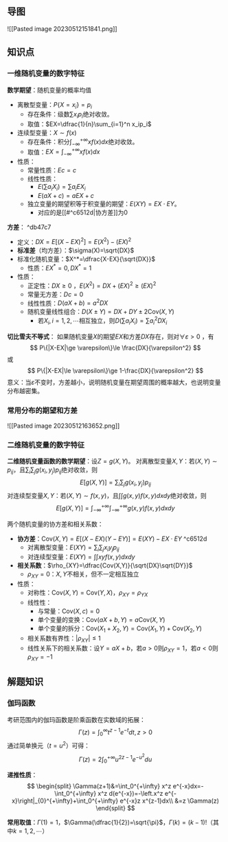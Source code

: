 
## 导图

![[Pasted image 20230512151841.png]]

## 知识点

### 一维随机变量的数字特征

**数学期望**：随机变量的概率均值
- 离散型变量：$P\{X=x_i\}=p_i$ 
	- 存在条件：级数$\sum x_ip_i$绝对收敛。
	- 取值：$EX=\dfrac{1}{n}\sum_{i=1}^n x_ip_i$ 
- 连续型变量：$X\sim f(x)$ 
	- 存在条件：积分$\displaystyle\int_{-\infty}^{+\infty} xf(x)dx$绝对收敛。
	- 取值：$EX=\displaystyle\int_{-\infty}^{+\infty} xf(x)dx$ 
- 性质：
	- 常量性质：$Ec=c$
	- 线性性质：
		- $E(\sum a_iX_i)=\sum a_iEX_i$ 
		- $E(aX+c)=aEX+c$
	- 独立变量的期望积等于积变量的期望：$E(XY)=EX\cdot EY$。
		- 对应的是[[#^c6512d|协方差]]为0

**方差**： ^db47c7
- 定义：$DX=E[(X-EX)^2]=E(X^2)-(EX)^2$ 
- **标准差**（均方差）：$\sigma(X)=\sqrt{DX}$ 
- 标准化随机变量：$X^*=\dfrac{X-EX}{\sqrt{DX}}$ 
	- 性质：$EX^*=0,DX^*=1$ 
- 性质：
	- 正定性：$DX\ge 0$ ，$E(X^2)=DX+(EX)^2\ge (EX)^2$
	- 常量无方差：$Dc=0$ 
	- 线性性质：$D(aX+b)=a^2DX$ 
	- 随机变量线性组合：$D(X\pm Y)=DX+DY\pm 2\text{Cov}(X,Y)$  
		- 若$X_i,i=1,2,\cdots$相互独立，则$D(\sum a_iX_i)=\sum a_i^2 DX_i$ 

**切比雪夫不等式**：
如果随机变量$X$的期望$EX$和方差$DX$存在，则对$\forall \varepsilon\gt 0$ ，有
$$
P\{|X-EX|\ge \varepsilon\}\le \frac{DX}{\varepsilon^2}
$$
或
$$
P\{|X-EX|\le \varepsilon\}\ge 1-\frac{DX}{\varepsilon^2}
$$
意义：当$\varepsilon$不变时，方差越小，说明随机变量在期望周围的概率越大，也说明变量分布越密集。

### 常用分布的期望和方差

![[Pasted image 20230512163652.png]]

### 二维随机变量的数字特征

**二维随机变量函数的数学期望**：设$Z=g(X,Y)$。
对离散型变量$X,Y$：若$(X,Y)\sim p_{ij}$，且$\sum_i \sum_j g(x_i,y_j)p_{ij}$绝对收敛，则
$$
E[g(X,Y)]=\sum_i \sum_j g(x_i,y_j)p_{ij}
$$
对连续型变量$X,Y$：若$(X,Y)\sim f(x,y)$，且$\int \int g(x,y)f(x,y)dxdy$绝对收敛，则
$$
E[g(X,Y)]=\int_{-\infty}^{+\infty} \int_{-\infty}^{+\infty} g(x,y)f(x,y)dxdy
$$

两个随机变量的协方差和相关系数：
- **协方差**：$\text{Cov}(X,Y)=E[(X-EX)(Y-EY)]=E(XY)-EX\cdot EY$ ^c6512d
	- 对离散型变量：$E(XY)=\sum_i \sum_j x_iy_jp_{ij}$ 
	- 对连续型变量：$E(XY)=\displaystyle\int \int xyf(x,y)dxdy$
- **相关系数**：$\rho_{XY}=\dfrac{Cov(X,Y)}{\sqrt{DX}\sqrt{DY}}$
	- $\rho_{XY}=0$：$X,Y$不相关，但不一定相互独立
- 性质：
	- 对称性：$\text{Cov}(X,Y)=\text{Cov}(Y,X)$，$\rho_{XY}=\rho_{YX}$
	- 线性性：
		- 与常量：$\text{Cov}(X,c)=0$
		- 单个变量的变换：$\text{Cov}(aX+b,Y)=a\text{Cov}(X,Y)$
		- 单个变量的拆分：$\text{Cov}(X_1+X_2,Y)=\text{Cov}(X_1,Y)+\text{Cov}(X_2,Y)$ 
	- 相关系数有界性：$|\rho_{XY}|\le 1$
	- 线性关系下的相关系数：设$Y=aX+b$，若$a>0$则$\rho_{XY}=1$，若$a<0$则$\rho_{XY}=-1$ 

## 解题知识

### 伽玛函数

考研范围内的伽玛函数是阶乘函数在实数域的拓展：
$$
\Gamma(z)=\int_0^{\infty} t^{z-1}e^{-t}dt,z>0
$$
通过简单换元（$t=u^2$）可得：
$$
\Gamma(z)=2\int_0^{+\infty} u^{2z-1}e^{-u^2}du
$$

**递推性质**：
$$
\begin{split}
\Gamma(z+1)&=\int_0^{+\infty} x^z e^{-x}dx=-\int_0^{+\infty} x^z d(e^{-x})=-\left.x^z e^{-x}\right|_{0}^{+\infty}+\int_0^{+\infty} e^{-x}z x^{z-1}dx\\
&=z \Gamma(z)
\end{split}
$$

**常用取值**：$\Gamma(1)=1$，$\Gamma(\dfrac{1}{2})=\sqrt{\pi}$，$\Gamma(k)=(k-1)!$（其中$k=1,2,\cdots$）

